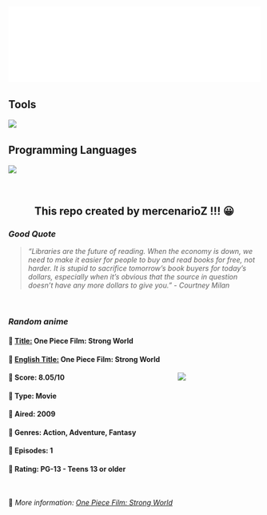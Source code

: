 
<img src="svg/nai.svg" />

<p>
  <h2>Tools</h2>
  <a href="https://skillicons.dev">
    <img src="https://skillicons.dev/icons?i=git,bash,vim,ubuntu,tensorflow,pytorch,docker,raspberrypi" />
  </a>

  <br />

  <h2>Programming Languages</h2>

  <a href="https://skillicons.dev">
    <img src="https://skillicons.dev/icons?i=python,c,cpp" />
  </a>
</p>

<br />

<h2 align="center">This repo created by mercenarioZ !!! 😀</h2>
<h3><i>Good Quote</i></h3>

<blockquote>
<i>
“Libraries are the future of reading. When the economy is down, we need to make it easier for people to buy and read books for free, not harder. It is stupid to sacrifice tomorrow’s book buyers for today’s dollars, especially when it’s obvious that the source in question doesn’t have any more dollars to give you.” - Courtney Milan
</i>
</blockquote>

<br />

<h3><i>Random anime</i></h3>

<h4>
  <strong>🥭 <u>Title:</u></strong> One Piece Film: Strong World
</h4>

<h4>🌿 <u>English Title:</u> One Piece Film: Strong World</h4>

<img align="right" width="165" src=https://cdn.myanimelist.net/images/anime/1192/116784.jpg />

<h4>🌱 Score: 8.05/10</h4>

<h4>🌲 Type: Movie</h4>

<h4>🌴 Aired: 2009</h4>

<h4>🌵 Genres: Action, Adventure, Fantasy</h4>

<h4>🥑 Episodes: 1</h4>

<h4>🍏 Rating: PG-13 - Teens 13 or older</h4>

<br />

🍂 *More information: [One Piece Film: Strong World](https://myanimelist.net/anime/4155/One_Piece_Film__Strong_World)*
    